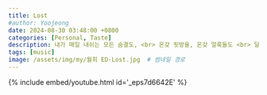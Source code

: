 ```yaml
---
title: Lost
#author: Yoojeong
date: 2024-08-30 03:48:00 +0800
categories: [Personal, Taste]
description: 내가 매일 내쉬는 모든 숨결도, <br> 온갖 핏방울, 온갖 얼룩들도 <br> 달처럼 뜨고 또 지겠지 <br> 원을 그리듯
tags: [music]
image: /assets/img/my/월희 ED-Lost.jpg  # 썸네일 경로
---
```


{% include embed/youtube.html id='_eps7d6642E' %}